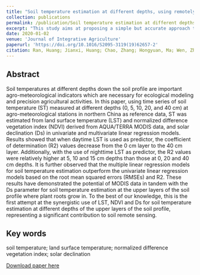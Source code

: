 ```yaml
---
title: "Soil temperature estimation at different depths, using remotely-sensed data"
collection: publications
permalink: /publication/Soil temperature estimation at different depths, using remotely-sensed data
excerpt: "This study aims at proposing a simple but accurate approach to providing spatially continuous estimation of the daily spatial dynamics of soil temperature using moderate resolution imaging spectroradiometer (MODIS), taking northern China as case study.<br/><br/><img src='/wen/images/JIA2020.jpg' width='500' height='285'>"
date: 2020-01-02
venue: 'Journal of Integrative Agriculture'
paperurl: 'https://doi.org/10.1016/S2095-3119(19)62657-2'
citation: Ran, Huang; Jianxi, Huang; Chao, Zhang; Hongyuan, Ma; Wen, Zhuo; Yingyi, Chen; Dehai, Zhu; Qingling, Wu; Mansaray, R. Lamin. Soil temperature estimation at different depths using remotely sensed data. Journal of Integrative Agriculture, 2019, 18(0) 2-15.
---
```


## Abstract
Soil temperatures at different depths down the soil profile are important agro-meteorological indicators which are necessary for ecological modeling and precision agricultural activities. In this paper, using time series of soil temperature (ST) measured at different depths (0, 5, 10, 20, and 40 cm) at agro-meteorological stations in northern China as reference data, ST was estimated from land surface temperature (LST) and normalized difference vegetation index (NDVI) derived from AQUA/TERRA MODIS data, and solar declination (Ds) in univariate and multivariate linear regression models. Results showed that when daytime LST is used as predictor, the coefficient of determination (R2) values decrease from the 0 cm layer to the 40 cm layer. Additionally, with the use of nighttime LST as predictor, the R2 values were relatively higher at 5, 10 and 15 cm depths than those at 0, 20 and 40 cm depths. It is further observed that the multiple linear regression models for soil temperature estimation outperform the univariate linear regression models based on the root mean squared errors (RMSEs) and R2. These results have demonstrated the potential of MODIS data in tandem with the Ds parameter for soil temperature estimation at the upper layers of the soil profile where plant roots grow in. To the best of our knowledge, this is the first attempt at the synergistic use of LST, NDVI and Ds for soil temperature estimation at different depths of the upper layers of the soil profile, representing a significant contribution to soil remote sensing.

## Key words
soil temperature; land surface temperature; normalized difference vegetation index; solar declination

[Download paper here](https://wenzhuo727.github.io/wen/files/JIA2020.pdf)



